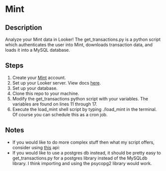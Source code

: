 Mint
=======
Description
---
Analyze your Mint data in Looker! The get_transactions.py is a python script which authenticates the user into Mint, downloads transaction data, and loads it into a MySQL database. 

Steps
---
1. Create your [Mint](https://www.mint.com) account.
2. Set up your Looker server. View docs [here](http://www.looker.com/docs/setup-and-management/on-prem-install). 	
3. Set up your database.
4. Clone this repo to your machine.
5. Modify the get_transactions python script with your variables. The variables are found on lines 11 through 17.
6. Execute the load_mint shell script by typing ./load_mint in the terminal. Of course you can schedule this as a cron job.

Notes
---
- If you would like to do more complex stuff then what my script offers, consider using [this](https://github.com/mrooney/mintapi) api: 
- If you would like to use a postgres db instead, it should be pretty easy to get_transactions.py for a postgres library instead of the MySQLdb library. I think importing and using the psycopg2 library would work.







